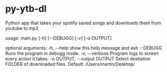 # py-ytb-dl
Python app that takes your spotify saved songs and downloads them from youtube to mp3

usage: main.py [-h] [--DEBUGG] [-v] [-o OUTPUT]

optional arguments:
  -h, --help            show this help message and exit
  --DEBUGG              Runs the program in debugg mode.
  -v, --verbose         Program logs to screen every action it takes.
  -o OUTPUT, --output OUTPUT
                        Select destiation FOLDER of downloaded files. Default: /Users/martin/Desktop/
